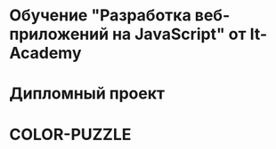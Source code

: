 # Обучение "Разработка веб-приложений на JavaScript" от It-Academy
# Дипломный проект
# COLOR-PUZZLE
